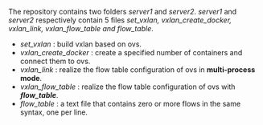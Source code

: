 The repository contains two folders *server1* and *server2*. *server1* and *server2* respectively contain 5 files *set_vxlan, vxlan_create_docker, vxlan_link, vxlan_flow_table and flow_table*.  
* *set_vxlan* : build vxlan based on ovs.  
* *vxlan_create_docker* : create a specified number of containers and connect them to ovs.
* *vxlan_link* : realize the flow table configuration of ovs in **multi-process mode**.
* *vxlan_flow_table* :  realize the flow table configuration of ovs with ***flow_table***.
* *flow_table* : a text file that contains zero or more flows in the same syntax, one per line.
